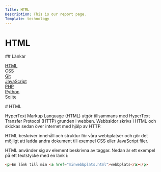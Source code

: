 ```yaml
---
Title: HTML
Description: This is our report page.
Template: technology
---
```


HTML
==========================

<div class="sidebar" markdown="1">
## Länkar

<a href="https://www.student.bth.se/~havi21/dbwebb-kurser/design/me/portfolio/technology/html">HTML</a><br> 
<a href="https://www.student.bth.se/~havi21/dbwebb-kurser/design/me/portfolio/technology/css">CSS</a><br>
<a href="https://www.student.bth.se/~havi21/dbwebb-kurser/design/me/portfolio/technology/git">Git</a><br>
<a href="https://www.student.bth.se/~havi21/dbwebb-kurser/design/me/portfolio/technology/javascript">JavaScript</a><br>
<a href="https://www.student.bth.se/~havi21/dbwebb-kurser/design/me/portfolio/technology/php">PHP</a><br>
<a href="https://www.student.bth.se/~havi21/dbwebb-kurser/design/me/portfolio/technology/python">Python</a><br>
<a href="https://www.student.bth.se/~havi21/dbwebb-kurser/design/me/portfolio/technology/sqlite">Sqlite</a><br>
</div>

<div class="box" markdown="1">
# HTML

HyperText Markup Language (HTML) utgör tillsammans med HyperText Transfer Protocol (HTTP) grunden i webben. Webbsidor skrivs i HTML och skickas sedan över internet med hjälp av HTTP.

HTML beskriver innehåll och struktur för våra webbplatser och gör det möjligt att ladda andra dokument till exempel CSS eller JavaScript filer.

HTML använder sig av element beskrivna av taggar. Nedan är ett exempel på ett textstycke med en länk i:

```html
<p>En länk till min <a href="minwebbplats.html">webbplats</a></p>
```
</div>
